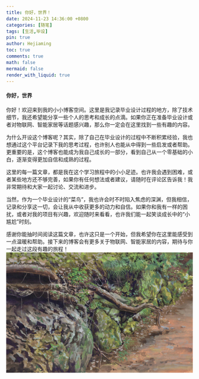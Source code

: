 ```yaml
---
title: 你好，世界！
date: 2024-11-23 14:36:00 +0800
categories: [随笔]
tags: [生活,毕设]
pin: true
author: Hejiaming
toc: true
comments: true
math: false
mermaid: false
render_with_liquid: true
---
```


#### 你好，世界
你好！欢迎来到我的小小博客空间。这里是我记录毕业设计过程的地方，除了技术细节，我还希望能分享一些个人的思考和成长的点滴。如果你正在准备毕业设计或者对物联网、智能家居等话题感兴趣，那么你一定会在这里找到一些有趣的内容。

为什么开设这个博客呢？其实，除了自己在毕业设计的过程中不断积累经验，我也想通过这个平台记录下我的思考过程，也许别人也能从中得到一些启发或者帮助。更重要的是，这个博客也能成为我自己成长的一部分，看到自己从一个零基础的小白，逐渐变得更加自信和成熟的过程。

这里的每一篇文章，都是我在这个学习旅程中的小小足迹。也许我会遇到困难，或者某些地方还不够完善，如果你有任何想法或者建议，请随时在评论区告诉我！我非常期待和大家一起讨论、交流和进步。

当然，作为一个毕业设计的“菜鸟”，我也许会时不时陷入焦虑的深渊，但我相信，记录和分享这一切，会让我从中收获更多的动力和自信。如果你和我有一样的困扰，或者对我的项目有兴趣，欢迎随时来看看，也许我们能一起笑谈成长中的“小尴尬”时刻。

感谢你能抽时间阅读这篇文章，也许这只是一个开始，但我希望你在这里能感受到一点温暖和帮助。接下来的博客会有更多关于物联网、智能家居的内容，期待与你一起走过这段有趣的旅程！
  ![scenery](/assets/blog_res/2022-05-21-hello-world/scenery.jpg)

